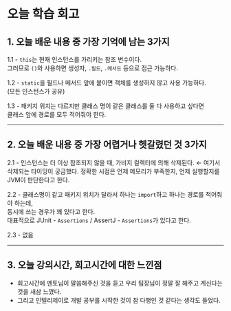 # 오늘 학습 회고

## 1. 오늘 배운 내용 중 가장 기억에 남는 3가지
1.1 - `this`는 현재 인스턴스를 가리키는 참조 변수이다.  
     그러므로 `()`와 사용하면 생성자, `.필드`, `.메서드` 등으로 접근 가능하다.

1.2 - `static`을 필드나 메서드 앞에 붙이면 객체를 생성하지 않고 사용 가능하다.  
     (모든 인스턴스가 공유)

1.3 - 패키지 위치는 다르지만 클래스 명이 같은 클래스를 둘 다 사용하고 싶다면  
     클래스 앞에 경로를 모두 적어줘야 한다.

---

## 2. 오늘 배운 내용 중 가장 어렵거나 헷갈렸던 것 3가지
2.1 - 인스턴스는 더 이상 참조되지 않을 때, 가비지 컬렉터에 의해 삭제된다.  ← 여기서 삭제되는 타이밍이 궁금했다.
     정확한 시점은 언제 메모리가 부족한지, 언제 실행할지를 JVM이 판단한다고 한다.

2.2 - 클래스명이 같고 패키지 위치가 달라서 하나는 `import`하고 하나는 경로를 적어줘야 하는데,  
     동시에 쓰는 경우가 꽤 있다고 한다.  
     대표적으로 JUnit - `Assertions` / AssertJ - `Assertions`가 있다고 한다.

2.3 - 없음

---

## 3. 오늘 강의시간, 회고시간에 대한 느낀점
- 회고시간에 멘토님이 말씀해주신 것을 듣고 우리 팀장님이 정말 잘 해주고 계신다는 것을 새삼 느꼈다.  
- 그리고 인텔리제이로 개발 공부를 시작한 것이 참 다행인 것 같다는 생각도 들었다.
